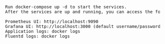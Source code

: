 <pre>

Run docker-compose up -d to start the services.
After the services are up and running, you can access the following:

Prometheus UI: http://localhost:9090
Grafana UI: http://localhost:3000 (default username/password: admin/admin)
Application logs: docker logs <app_container_id>
Fluentd logs: docker logs <fluentd_container_id>

</pre>
